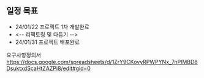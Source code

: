 ## 일정 목표

- 24/01/22 프로젝트 1차 개발완료
- <-- 리팩토링 및 다듬기 -->
- 24/01/31 프로젝트 배포완료


요구사항정의서
https://docs.google.com/spreadsheets/d/1ZrY9CKovyRPWPYNx_7nPlMBD8DsuktxdScaHtZAZPi8/edit#gid=0
